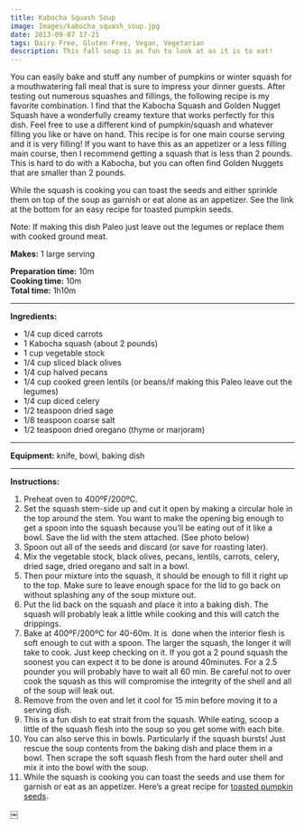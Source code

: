 ```yaml
---
title: Kabocha Squash Soup
image: Images/kabocha_squash_soup.jpg
date: 2013-09-07 17-21
tags: Dairy Free, Gluten Free, Vegan, Vegetarian
description: This fall soup is as fun to look at as it is to eat!
---
```

You can easily bake and stuff any number of pumpkins or winter squash for a mouthwatering fall meal that is sure to impress your dinner guests. After testing out numerous squashes and fillings, the following recipe is my favorite combination. I find that the Kabocha Squash and Golden Nugget Squash have a wonderfully creamy texture that works perfectly for this dish. Feel free to use a different kind of pumpkin/squash and whatever filling you like or have on hand. This recipe is for one main course serving and it is very filling! If you want to have this as an appetizer or a less filling main course, then I recommend getting a squash that is less than 2 pounds. This is hard to do with a Kabocha, but you can often find Golden Nuggets that are smaller than 2 pounds.

While the squash is cooking you can toast the seeds and either sprinkle them on top of the soup as garnish or eat alone as an appetizer. See the link at the bottom for an easy recipe for toasted pumpkin seeds.

Note: If making this dish Paleo just leave out the legumes or replace them with cooked ground meat.


**Makes:** 1 large serving

**Preparation time:** 10m  
**Cooking time:** 10m  
**Total time:** 1h10m

---

**Ingredients:**

- 1/4  cup diced carrots
- 1 Kabocha squash (about 2 pounds)
- 1 cup vegetable stock
- 1/4 cup sliced black olives
- 1/4 cup halved pecans
- 1/4  cup cooked green lentils (or beans/if making this Paleo leave out the legumes)
- 1/4  cup diced celery
- 1/2 teaspoon dried sage
- 1/8 teaspoon coarse salt
- 1/2  teaspoon dried oregano (thyme or marjoram)


---

**Equipment:** knife, bowl, baking dish

---

**Instructions:**

1. Preheat oven to 400ºF/200ºC.
1. Set the squash stem-side up and cut it open by making a circular hole in the top around the stem. You want to make the opening big enough to get a spoon into the squash because you’ll be eating out of it like a bowl. Save the lid with the stem attached. (See photo below)
1. Spoon out all of the seeds and discard (or save for roasting later). 
1. Mix the vegetable stock, black olives, pecans, lentils, carrots, celery, dried sage, dried oregano and salt in a bowl. 
1. Then pour mixture into the squash, it should be enough to fill it right up to the top. Make sure to leave enough space for the lid to go back on without splashing any of the soup mixture out. 
1. Put the lid back on the squash and place it into a baking dish. The squash will probably leak a little while cooking and this will catch the drippings. 
1. Bake at 400ºF/200ºC for 40-60m. It is  done when the interior flesh is soft enough to cut with a spoon. The larger the squash, the longer it will take to cook. Just keep checking on it. If you got a 2 pound squash the soonest you can expect it to be done is around 40minutes. For a 2.5 pounder you will probably have to wait all 60 min. Be careful not to over cook the squash as this will compromise the integrity of the shell and all of the soup will leak out. 
1. Remove from the oven and let it cool for 15 min before moving it to a serving dish. 
1. This is a fun dish to eat strait from the squash. While eating, scoop a little of the squash flesh into the soup so you get some with each bite. 
1. You can also serve this in bowls. Particularly if the squash bursts! Just rescue the soup contents from the baking dish and place them in a bowl. Then scrape the soft squash flesh from the hard outer shell and mix it into the bowl with the soup. 
1. While the squash is cooking you can toast the seeds and use them for garnish or eat as an appetizer. Here’s a great recipe for [toasted pumpkin seeds](http://www.simplyrecipes.com/recipes/toasted_pumpkin_seeds/).


￼
